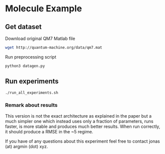 # Molecule Example

## Get dataset

Download original QM7 Matlab file

```bash
wget http://quantum-machine.org/data/qm7.mat
```

Run preprocessing script
```bash
python3 datagen.py
```

## Run experiments

```bash
./run_all_experiments.sh
```
### Remark about results

This version is not the exact architecture as explained in the paper but a much simpler one which instead uses only a fraction of parameters, runs faster, is more stable and produces much better results. When run correctly, it should produce a RMSE in the ~5 regime.

If you have of any questions about this experiment feel free to contact jonas (at) argmin (dot) xyz.

